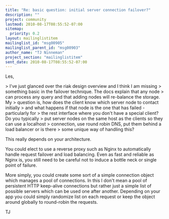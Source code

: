 ```yaml
---
title: "Re: basic question: initial server connection failover?"
description: ""
project: community
lastmod: 2010-08-17T08:55:52-07:00
sitemap:
  priority: 0.2
layout: mailinglistitem
mailinglist_id: "msg00905"
mailinglist_parent_id: "msg00903"
author_name: "TJ Ninneman"
project_section: "mailinglistitem"
sent_date: 2010-08-17T08:55:52-07:00
---
```



Les,

&gt; I've just glanced over the riak design overview and I think I am missing 
&gt; something basic in the failover technique. The docs explain that any node 
&gt; can process any query and that adding nodes will re-balance the storage. My 
&gt; question is, how does the client know which server node to contact initially 
&gt; and what happens if that node is the one that has failed - particularly for 
&gt; the rest interface where you don't have a special client? Do you typically 
&gt; put server nodes on the same host as the clients so they can use a localhost 
&gt; connection, use round robin DNS, put them behind a load balancer or is there 
&gt; some unique way of handling this?

This really depends on your architecture. 

You could elect to use a reverse proxy such as Nginx to automatically handle 
request failover and load balancing. Even as fast and reliable as Nginx is, 
you still need to be careful not to induce a bottle neck or single point of 
failure.

More simply, you could create some sort of a simple connection object which 
manages a pool of connections. In this I don't mean a pool of persistent HTTP 
keep-alive connections but rather just a simple list of possible servers which 
can be used one after another. Depending on your app you could simply 
randomize list on each request or keep the object around globally to 
round-robin the requests.

TJ
